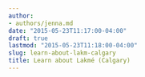 ```yaml
---
author:
- authors/jenna.md
date: "2015-05-23T11:17:00-04:00"
draft: true
lastmod: "2015-05-23T11:18:00-04:00"
slug: learn-about-lakm-calgary
title: Learn about Lakmé (Calgary)
---
```



